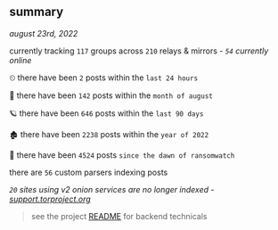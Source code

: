
## summary
_august 23rd, 2022_

currently tracking `117` groups across `210` relays & mirrors - _`54` currently online_

⏲ there have been `2` posts within the `last 24 hours`

🦈 there have been `142` posts within the `month of august`

🪐 there have been `646` posts within the `last 90 days`

🏚 there have been `2238` posts within the `year of 2022`

🦕 there have been `4524` posts `since the dawn of ransomwatch`

there are `56` custom parsers indexing posts

_`20` sites using v2 onion services are no longer indexed - [support.torproject.org](https://support.torproject.org/onionservices/v2-deprecation/)_

> see the project [README](https://github.com/joshhighet/ransomwatch#ransomwatch--) for backend technicals
